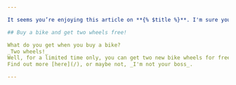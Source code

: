 ```yaml
---

It seems you’re enjoying this article on **{% $title %}**. I'm sure you'll be interested in the following offer:

## Buy a bike and get two wheels free!

What do you get when you buy a bike?
_Two wheels!_
Well, for a limited time only, you can get two new bike wheels for free when you purchase one of our bikes!
Find out more [here](/), or maybe not, _I'm not your boss_.

---
```

